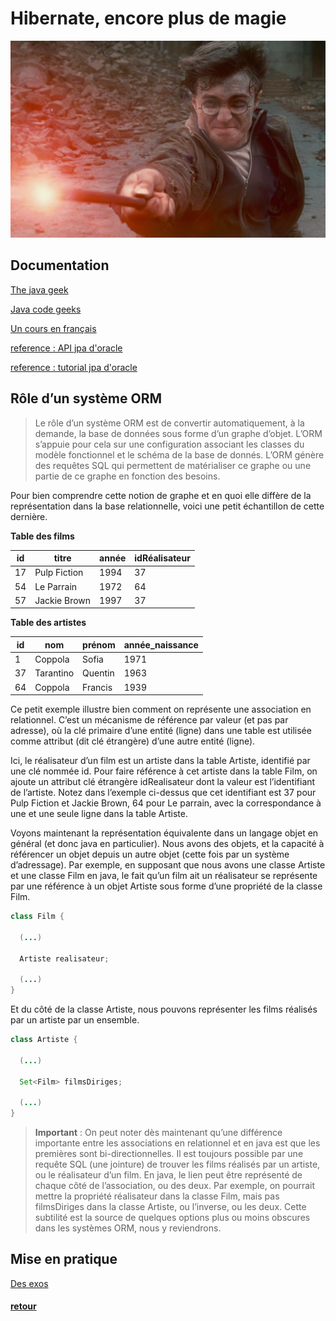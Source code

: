 # Hibernate, encore plus de magie

![magic](img/more-magic.png)

## Documentation
[The java geek](http://www.thejavageek.com/jpa-tutorials/)

[Java code geeks](https://www.javacodegeeks.com/2015/02/jpa-tutorial.html#entitymanager)

[Un cours en français](http://orm.bdpedia.fr/introjpa.html)

[reference : API jpa d'oracle](https://docs.oracle.com/javaee/7/api/javax/persistence/package-summary.html)

[reference : tutorial jpa d'oracle](https://docs.oracle.com/javaee/7/tutorial/partpersist.htm)

## Rôle d’un système ORM

> Le rôle d’un système ORM est de convertir automatiquement, à la demande, la base de données sous forme d’un graphe d’objet. L’ORM s’appuie pour cela sur une configuration associant les classes du modèle fonctionnel et le schéma de la base de donnés. L’ORM génère des requêtes SQL qui permettent de matérialiser ce graphe ou une partie de ce graphe en fonction des besoins.

Pour bien comprendre cette notion de graphe et en quoi elle diffère de la représentation dans la base relationnelle, voici une petit échantillon de cette dernière.

**Table des films**

id	| titre      |	année  |idRéalisateur
-----|-----------|---------|----------------
17	|Pulp Fiction| 1994    |	37
54	|Le Parrain	 | 1972	   | 64
57	|Jackie Brown	| 1997	| 37

**Table des artistes**

id	|nom|	prénom	|année_naissance
---|----|---------|------------------
1	|Coppola	| Sofia	|1971
37|	Tarantino |	Quentin|	1963
64|	Coppola	 | Francis|	1939

Ce petit exemple illustre bien comment on représente une association en relationnel. C’est un mécanisme de référence par valeur (et pas par adresse), où la clé primaire d’une entité (ligne) dans une table est utilisée comme attribut (dit clé étrangère) d’une autre entité (ligne).

Ici, le réalisateur d’un film est un artiste dans la table Artiste, identifié par une clé nommée id. Pour faire référence à cet artiste dans la table Film, on ajoute un attribut clé étrangère idRealisateur dont la valeur est l’identifiant de l’artiste. Notez dans l’exemple ci-dessus que cet identifiant est 37 pour Pulp Fiction et Jackie Brown, 64 pour Le parrain, avec la correspondance à une et une seule ligne dans la table Artiste.

Voyons maintenant la représentation équivalente dans un langage objet en général (et donc java en particulier). Nous avons des objets, et la capacité à référencer un objet depuis un autre objet (cette fois par un système d’adressage). Par exemple, en supposant que nous avons une classe Artiste et une classe Film en java, le fait qu’un film ait un réalisateur se représente par une référence à un objet Artiste sous forme d’une propriété de la classe Film.

```java
class Film {

  (...)

  Artiste realisateur;

  (...)
}
```

Et du côté de la classe Artiste, nous pouvons représenter les films réalisés par un artiste par un ensemble.

```java
class Artiste {

  (...)

  Set<Film> filmsDiriges;

  (...)
}
```

> **Important** : On peut noter dès maintenant qu’une différence importante entre les associations en relationnel et en java est que les premières sont bi-directionnelles. Il est toujours possible par une requête SQL (une jointure) de trouver les films réalisés par un artiste, ou le réalisateur d’un film. En java, le lien peut être représenté de chaque côté de l’association, ou des deux. Par exemple, on pourrait mettre la propriété réalisateur dans la classe Film, mais pas filmsDiriges dans la classe Artiste, ou l’inverse, ou les deux. Cette subtilité est la source de quelques options plus ou moins obscures dans les systèmes ORM, nous y reviendrons.



## Mise en pratique   


[Des exos](td.md)   


#### [retour](../../README.md)
